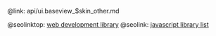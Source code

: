 @link: api/ui.baseview_$skin_other.md

@seolinktop: [web development library](https://webix.com)
@seolink: [javascript library list](https://webix.com/widget/list/)